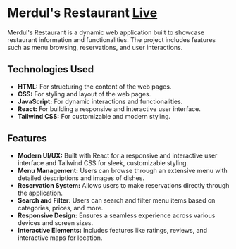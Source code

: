 # Merdul's Restaurant [Live](https://restaurant-website-ten-zeta.vercel.app/)

Merdul's Restaurant is a dynamic web application built to showcase restaurant information and functionalities. The project includes features such as menu browsing, reservations, and user interactions.

## Technologies Used

- **HTML:** For structuring the content of the web pages.
- **CSS:** For styling and layout of the web pages.
- **JavaScript:** For dynamic interactions and functionalities.
- **React:** For building a responsive and interactive user interface.
- **Tailwind CSS:** For customizable and modern styling.

## Features

- **Modern UI/UX:** Built with React for a responsive and interactive user interface and Tailwind CSS for sleek, customizable styling.
- **Menu Management:** Users can browse through an extensive menu with detailed descriptions and images of dishes.
- **Reservation System:** Allows users to make reservations directly through the application.
- **Search and Filter:** Users can search and filter menu items based on categories, prices, and more.
- **Responsive Design:** Ensures a seamless experience across various devices and screen sizes.
- **Interactive Elements:** Includes features like ratings, reviews, and interactive maps for location.
